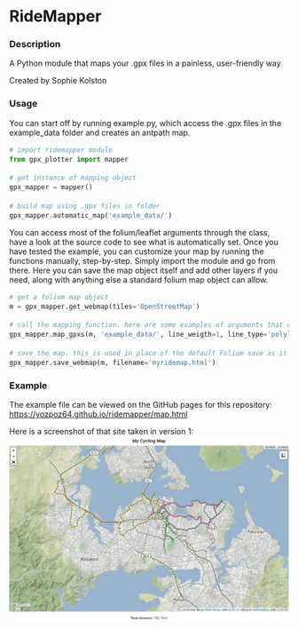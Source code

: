 # RideMapper

### Description
A Python module that maps your .gpx files in a painless, user-friendly way

Created by Sophie Kolston

### Usage
You can start off by running example.py, which access the .gpx files in the example_data folder and creates an antpath map.

```python
# import ridemapper module
from gpx_plotter import mapper

# get instance of mapping object
gpx_mapper = mapper()

# build map using .gpx files in folder
gpx_mapper.automatic_map('example_data/')
```

You can access most of the folium/leaflet arguments through the class, have a look at the source code to see what is automatically set. Once you have tested the example, you can customize your map by running the functions manually, step-by-step. Simply import the module and go from there. Here you can save the map object itself and add other layers if you need, along with anything else a standard folium map object can allow.

```python
# get a folium map object
m = gpx_mapper.get_webmap(tiles='OpenStreetMap')

# call the mapping function. here are some examples of arguments that can be put through
gpx_mapper.map_gpxs(m, 'example_data/', line_weigth=1, line_type='polyline')

# save the map. this is used in place of the default Folium save as it embeds the title
gpx_mapper.save_webmap(m, filename='myridemap.html')
```

### Example 
The example file can be viewed on the GitHub pages for this repository: https://yozpoz64.github.io/ridemapper/map.html

Here is a screenshot of that site taken in version 1:
![Example output](https://github.com/Yozpoz64/ridemapper/blob/182636dda99df708e21466ff8e970f1d6b628fdc/example_ss.png)

